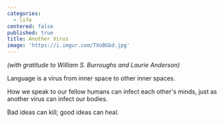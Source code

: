 ```yaml
---
categories:
  - life
centered: false
published: true
title: Another Virus
image: 'https://i.imgur.com/TXoBGbd.jpg'
---
```

_(with gratitude to William S. Burroughs 
and Laurie Anderson)_

Language is a virus
from inner space
to other 
inner spaces.

How we speak
to our fellow humans
can infect each other's minds,
just as another virus
can infect our bodies.

Bad ideas
can kill;
good ideas
can heal.
